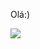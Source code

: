 Olá:)


![](https://media1.giphy.com/media/mlvseq9yvZhba/giphy.gif?cid=6c09b9529wzfe57wgl0bc98j81un2trxm9r3usgzx80wwsh7&ep=v1_gifs_search&rid=giphy.gif&ct=g)

<!--
**Geovana5/Geovana5** is a ✨ _special_ ✨ repository because its `README.md` (this file) appears on your GitHub profile.

Here are some ideas to get you started:

- 🔭 I’m currently working on ...
- 🌱 I’m currently learning ...
- 👯 I’m looking to collaborate on ...
- 🤔 I’m looking for help with ...
- 💬 Ask me about ...
- 📫 How to reach me: ...
- 😄 Pronouns: ...
- ⚡ Fun fact: ...
-->
